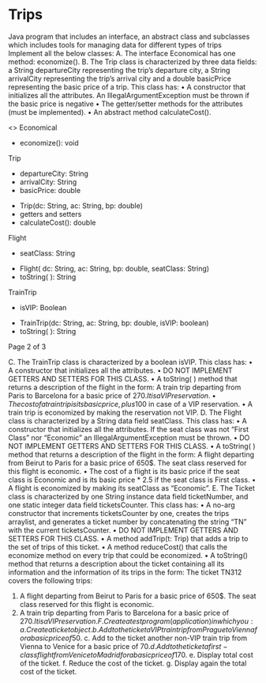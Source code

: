 # Trips
Java program that includes an interface, an abstract class and subclasses which includes tools for managing data for different types of trips
Implement all the below classes:
A. The interface Economical has one method: economize().
B. The Trip class is characterized by three data fields: a String departureCity representing the trip’s departure city,
a String arrivalCity representing the trip’s arrival city and a double basicPrice representing the basic price of a
trip. This class has:
• A constructor that initializes all the attributes. An IllegalArgumentException must be thrown if the basic
price is negative
• The getter/setter methods for the attributes (must be implemented).
• An abstract method calculateCost().

<<Interface>>
Economical
+ economize(): void

Trip
- departureCity: String
- arrivalCity: String
- basicPrice: double
+ Trip(dc: String, ac: String, bp: double)
+ getters and setters
+ calculateCost(): double

Flight

- seatClass: String
+ Flight( dc: String, ac: String, bp: double, seatClass: String)
+ toString( ): String

TrainTrip

- isVIP: Boolean
+ TrainTrip(dc: String, ac: String, bp: double, isVIP: boolean)
+ toString( ): String

Page 2 of 3

C. The TrainTrip class is characterized by a boolean isVIP. This class has:
• A constructor that initializes all the attributes.
• DO NOT IMPLEMENT GETTERS AND SETTERS FOR THIS CLASS.
• A toString( ) method that returns a description of the flight in the form:
A train trip departing from Paris to Barcelona for a basic price of 270$.
It is a VIP reservation.
• The cost of a train trip is its basic price, plus 100$ in case of a VIP reservation.
• A train trip is economized by making the reservation not VIP.
D. The Flight class is characterized by a String data field seatClass. This class has:
• A constructor that initializes all the attributes. If the seat class was not “First Class” nor “Economic” an
IllegalArgumentException must be thrown.
• DO NOT IMPLEMENT GETTERS AND SETTERS FOR THIS CLASS.
• A toString( ) method that returns a description of the flight in the form:
A flight departing from Beirut to Paris for a basic price of 650$. The
seat class reserved for this flight is economic.
• The cost of a flight is its basic price if the seat class is Economic and is its basic price * 2.5 if the seat class is
First class.
• A flight is economized by making its seatClass as “Economic”.
E. The Ticket class is characterized by one String instance data field ticketNumber, and one static integer data field
ticketsCounter. This class has:
• A no-arg constructor that increments ticketsCounter by one, creates the trips arraylist, and generates a ticket
number by concatenating the string “TN” with the current ticketsCounter.
• DO NOT IMPLEMENT GETTERS AND SETTERS FOR THIS CLASS.
• A method addTrip(t: Trip) that adds a trip to the set of trips of this ticket.
• A method reduceCost() that calls the economize method on every trip that could be economized.
• A toString() method that returns a description about the ticket containing all its information and the
information of its trips in the form:
The ticket TN312 covers the following trips:
1. A flight departing from Beirut to Paris for a basic price of 650$. The
seat class reserved for this flight is economic.
2. A train trip departing from Paris to Barcelona for a basic price of
270$. It is a VIP reservation.
F. Create a test program (application) in which you:
a. Create a ticket object.
b. Add to the ticket a VIP train trip from Prague to Vienna for a basic price of 50$.
c. Add to the ticket another non-VIP train trip from Vienna to Venice for a basic price of 70$.
d. Add to the ticket a first-class flight from Venice to Madrid for a basic price of 170$.
e. Display total cost of the ticket.
f. Reduce the cost of the ticket.
g. Display again the total cost of the ticket.
